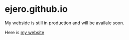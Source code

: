 # ejero.github.io
My webside is still in production and will be availale soon.

Here is [my website](https://rositaemakpo.com)
